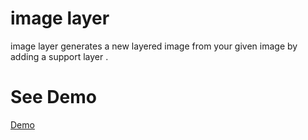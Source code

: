 # image layer
image layer generates a new layered image from your given image by adding a  support layer . 

# See Demo

<a href="http://ruet13.freeiz.com">Demo</a>
